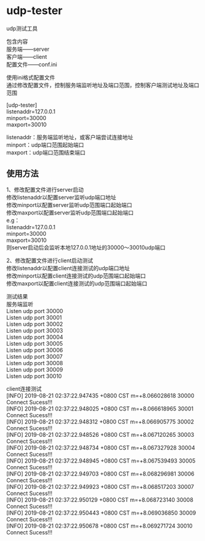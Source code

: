 # udp-tester
udp测试工具

包含内容  
服务端——server  
客户端——client  
配置文件——conf.ini  

使用ini格式配置文件  
通过修改配置文件，控制服务端监听地址及端口范围，控制客户端测试地址及端口范围  

[udp-tester]  
listenaddr=127.0.0.1  
minport=30000  
maxport=30010  
  
listenaddr：服务端监听地址，或客户端尝试连接地址  
minport：udp端口范围起始端口  
maxport：udp端口范围结束端口  

## 使用方法
1、修改配置文件进行server启动  
    修改listenaddr以配置server监听udp端口地址  
    修改minport以配置server监听udp范围端口起始端口  
    修改maxport以配置server监听udp范围端口起始端口  
    e.g：  
    listenaddr=127.0.0.1  
    minport=30000  
    maxport=30010  
    则server启动后会监听本地127.0.0.1地址的30000～30010udp端口  
   
2、修改配置文件进行client启动测试  
    修改listenaddr以配置client连接测试的udp端口地址  
    修改minport以配置client连接测试的udp范围端口起始端口  
    修改maxport以配置client连接测试的udp范围端口起始端口  

测试结果  
服务端监听  
Listen udp port 30000  
Listen udp port 30001  
Listen udp port 30002  
Listen udp port 30003  
Listen udp port 30004  
Listen udp port 30005  
Listen udp port 30006  
Listen udp port 30007  
Listen udp port 30008  
Listen udp port 30009  
Listen udp port 30010  

  
client连接测试  
[INFO]  2019-08-21 02:37:22.947435 +0800 CST m=+8.066028618  30000 Connect Sucess!!!  
[INFO]  2019-08-21 02:37:22.948025 +0800 CST m=+8.066618965  30001 Connect Sucess!!!  
[INFO]  2019-08-21 02:37:22.948312 +0800 CST m=+8.066905775  30002 Connect Sucess!!!  
[INFO]  2019-08-21 02:37:22.948526 +0800 CST m=+8.067120265  30003 Connect Sucess!!!  
[INFO]  2019-08-21 02:37:22.948734 +0800 CST m=+8.067327928  30004 Connect Sucess!!!  
[INFO]  2019-08-21 02:37:22.948945 +0800 CST m=+8.067539493  30005 Connect Sucess!!!  
[INFO]  2019-08-21 02:37:22.949703 +0800 CST m=+8.068296981  30006 Connect Sucess!!!  
[INFO]  2019-08-21 02:37:22.949923 +0800 CST m=+8.068517203  30007 Connect Sucess!!!  
[INFO]  2019-08-21 02:37:22.950129 +0800 CST m=+8.068723140  30008 Connect Sucess!!!  
[INFO]  2019-08-21 02:37:22.950443 +0800 CST m=+8.069036850  30009 Connect Sucess!!!  
[INFO]  2019-08-21 02:37:22.950678 +0800 CST m=+8.069271724  30010 Connect Sucess!!!  